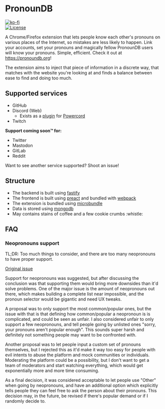 # PronounDB
[![ko-fi](https://www.ko-fi.com/img/githubbutton_sm.svg)](https://ko-fi.com/G2G71TSDF)<br>
[![License](https://img.shields.io/github/license/cyyynthia/pronoundb.org.svg?style=flat-square)](https://github.com/cyyynthia/pronoundb.org/blob/mistress/LICENSE)

A Chrome/Firefox extension that lets people know each other's pronouns on various places of the Internet, so mistakes
are less likely to happen. Link your accounts, set your pronouns and magically fellow PronounDB users will know your
pronouns. Simple, efficient. Check it out at https://pronoundb.org!

The extension aims to inject that piece of information in a discrete way, that matches with the website you're looking
at and finds a balance between ease to find and doing too much.

## Supported services
 - GitHub
 - Discord (Web)
   - Exists as a [plugin](https://github.com/cyyynthia/pronoundb-powercord) for [Powercord](https://powercord.dev)
 - Twitch

**Support coming soon:tm: for:**
 - Twitter
 - Mastodon
 - GitLab
 - Reddit

Want to see another service supported? Shoot an issue!

## Structure
 - The backend is built using [fastify](https://fastify.io)
 - The frontend is built using [preact](https://preactjs.com) and bundled with [webpack](https://webpack.js.org)
 - The extension is bundled using [microbundle](https://github.com/developit/microbundle)
 - Data is stored using [mongodb](https://mongodb.com)
 - May contains stains of coffee and a few cookie crumbs :whistle:

## FAQ
### Neopronouns support
TL;DR: Too much things to consider, and there are too many neopronouns to have proper support.

[Original issue](https://github.com/cyyynthia/pronoundb.org/issues/3)

Support for neopronouns was suggested, but after discussing the conclusion was that supporting them would bring more
downsides than it'd solve problems. One of the major issue is the amount of neopronouns out there, which makes building
a complete list near impossible, and the pronoun selector would be gigantic and need UX tweaks.

A proposal was to only support the most common/popular ones, but the issue with that is that defining how common/popular
a neopronoun is is complicated, and could be seen as unfair. I also considered unfair to only support a few neopronouns,
and tell people going by unlisted ones "sorry, your pronouns aren't popular enough". This sounds super harsh and
definitely not something people may want to be confronted with.

Another proposal was to let people input a custom set of pronouns themselves, but I rejected this as it'd make it way
too easy for people with evil intents to abuse the platform and mock communities or individuals. Moderating the
platform could be a possibility, but I don't want to get a team of moderators and start watching everything, which
would get exponentially more and more time consuming.

As a final decision, it was considered acceptable to let people use "Other" when going by neopronouns, and have an
additional option which explicitly tells people they can feel free to ask the person about their pronouns. This
decision may, in the future, be revised if there's popular demand or if I randomly decide to.
